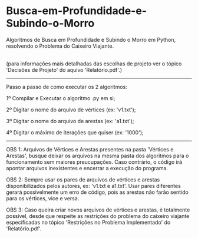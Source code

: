 # Busca-em-Profundidade-e-Subindo-o-Morro
Algoritmos de Busca em Profundidade e Subindo o Morro em Python, resolvendo o Problema do Caixeiro Viajante.


\
(para informações mais detalhadas das escolhas de projeto ver
o tópico 'Decisões de Projeto' do aquivo 'Relatório.pdf'.)

-----------------------------------------------------------
Passo a passo de como executar os 2 algoritmos:

1º Compilar e Executar o algoritmo .py em si;

2º Digitar o nome do arquivo de vértices (ex: 'v1.txt');

3º Digitar o nome do arquivo de arestas (ex: 'a1.txt');

4º Digitar o máximo de iterações que quiser (ex: '1000');

-----------------------------------------------------------


OBS 1: Arquivos de Vértices e Arestas presentes na pasta 'Vértices e Arestas',
busque deixar os arquivos na mesma pasta dos algoritmos para o funcionamento
sem maiores preucupações. Caso contrário, o código irá apontar arquivos
inexistentes e encerrar a execução do programa.

OBS 2: Sempre usar os pares de arquivos de vértices e arestas disponibilizados
pelos autores, ex: 'v1.txt e a1.txt'. Usar pares diferentes gerará possivelmente
um erro de código, pois as arestas não farão sentido para os vértices, vice e versa.

OBS 3: Caso queira criar novos arquivos de vértices e arestas, é totalmente possível,
desde que respeite as restrições do problema do caixeiro viajante específicadas no 
tópico 'Restrições no Problema Implementado' do 'Relatório.pdf'.
